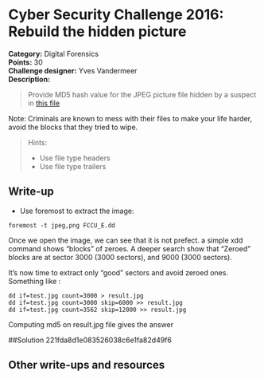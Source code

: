 # Cyber Security Challenge 2016: Rebuild the hidden picture

**Category:** Digital Forensics  
**Points:** 30  
**Challenge designer:**  Yves Vandermeer  
**Description:**  
> Provide MD5 hash value for the JPEG picture file hidden by a suspect in [this file](this-file-challenge-source-files/FCCU_E.dd)
>
Note: Criminals are known to mess with their files to make your life harder, avoid the blocks that they tried to wipe.

> Hints: 
> - Use file type headers
> - Use file type trailers

## Write-up
- Use foremost to extract the image:  

`foremost -t jpeg,png FCCU_E.dd`

Once we open the image, we can see that it is not prefect. a simple xdd command shows “blocks” of zeroes. A deeper search show that “Zeroed” blocks are at sector 3000 (3000 sectors), and 9000 (3000 sectors).

It’s now time to extract only “good” sectors and avoid zeroed ones. Something like :

```
dd if=test.jpg count=3000 > result.jpg  
dd if=test.jpg count=3000 skip=6000 >> result.jpg
dd if=test.jpg count=3562 skip=12000 >> result.jpg
```
Computing md5 on result.jpg file gives the answer

##Solution
221fda8d1e083526038c6e1fa82d49f6

## Other write-ups and resources
